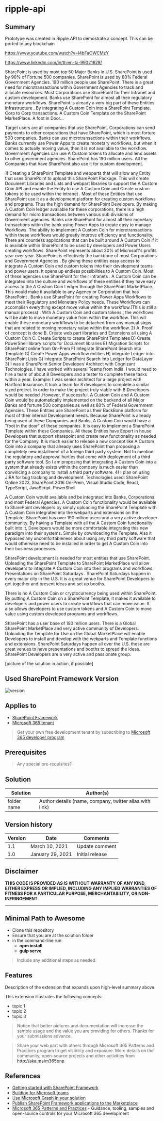 # ripple-api

## Summary
Prototype was created in Ripple API to demostrate a concept. This can be
ported to any blockchain 

https://www.youtube.com/watch?v=I4bFaOWCMzY

https://www.linkedin.com/in/thien-ta-99021829/

SharePoint is used by most top 50 Major Banks in U.S. SharePoint is used
by 90% of Fortune 500 companies. SharePoint is used by 80% Federal
Government Agencies. 190 million people use SharePoint. There is a great
need for microtransactions within Government Agencies to track and
allocate resources. Most Corporations use SharePoint for their Intranet
and custom development. Banks use SharePoint for almost all their
regulatory monetary workflows. SharePoint is already a very big part of
these Entities infrastructure . By integrating  A Custom Coin into a
SharePoint Template. Corp to Corp transactions. A Custom Coin Template on
the SharePoint MarketPlace. A foot in Door\...

Target users are all companies that use SharePoint. Corporations can
send payments to other corporations that have SharePoint, which is most
forture 500 companies. Banks can use microtransactions within their
workflows. Banks currently use Power Apps to create monetary workflows,
but when it comes to actually moving value, then it is not available to
the workflow. Government Agencies can use  A Custom tokens to allocate and
lend assets to other government agencies. SharePoint has 190 million
users. All the Companies that have SharePoint also use it for custom
development.

1\) Creating a SharePoint Template and webparts that will allow any
Entity that uses SharePoint to upload this SharePoint Package. This will
create Document Libraries and Lists and webpart libraries to support the
 A Custom Coin API and enable the Entity to use  A Custom Coin and Create custom
tokens to be used within the intranet . Most of these Entities that use
SharePoint use it as a development platform for creating custom
workflows and programs. Thus the high demand for SharePoint Developers.
By making  A Custom Coin ledger available for these corporations, there is a
high demand for micro transactions between various sub divisions of
Government agencies. Banks use SharePoint for almost all their monetary
transactions within the bank using Power Apps to create easy to manage
Workflows. The ability to implement  A Custom Coin for microtransactions
within these workflows would greatly improve efficiency and
functionality. There are countless applications that can be built around
 A Custom Coin if it is available within SharePoint to be used by developers
and Power Users creating workflows. SharePoint represents about 30% of
Microsoft\'s profits year over year. SharePoint is effectively the
backbone of most Corporations and Government Agencies . By giving these
entities easy access to integrate  A Custom Coin and custom tokens into
their development teams and power users. It opens up endless
possibilities to  A Custom Coin. Most of these agencies use SharePoint for
their intranets .  A Custom Coin can be integrated into the culture and
workflows of these entities if they have easy access to the  A Custom Coin
Ledger through the SharePoint MarketPlace. This would make it available
to any Agency or Corporation that has SharePoint . Banks use SharePoint
for creating Power Apps Workflows to meet their Regulatory and Monetary
Policy needs. These Workflows can accomplish everything except move
value within the workflow.(This is still a manual process) . With  A Custom
Coin and custom tokens , the workflows will be able to move monetary
value from within the workflow. This will enable these monetary
workflows to be detached from any manual steps that are related to
moving monetary value within the workflow. 2) A. Proof of concept is
done B. Create web part libraries and Extensions all using  A Custom Coin C.
Create Scripts to create SharePoint Templates D) Create PowerShell
library scripts for Document libraries E) Migration Scripts for
SharePoint online from On-Prem F) Integrate SharePoint Search into
Template G) Create Power Apps workflow entities H) integrate Ledger into
SharePoint Lists G) integrate SharePoint Search into Ledger for
DataLayer 3) I was a SharePoint Senior Developer/ Architect with
Cognizant Technologies. I have worked with several Teams from India. I
would need to hire a team of about 8 Developers and a tester to complete
these tasks within a year. Example: I was senior architect for a large
project with Hartford Insurance. It took a team for 8 developers to
complete a similar sized project. In order to make the project truly
viable with 8 Developers would be needed .However, if successful.  A Custom
Coin and  A Custom Coin would be automatically implemented on the backend of
all Major Banks and fortune 500 companies as well as 80% of Federal
Government Agencies. These Entities use SharePoint as their BackBone
platform for most of their internal Development needs. Because
SharePoint is already being used at these Companies and Banks,  A Custom
Coin would have a \"foot in the door\" of these companies. It is easy to
implement a SharePoint Template within these Companies. All these
Entities have Expert in house Developers that support sharepoint and
create new functionality as needed for the Company. It is much easier to
release a new concept like  A Custom Coin into a company that already uses
SharePoint than proposing a completely new installment of a foreign
third party system. Not to mention the regulatory and approval hurtles
that come with deployment of a third party software tool. So I am
proposing that integrating  A Custom Coin into a system that already exists
within the company is much easier than convincing a company to install a
third party software. 4) I plan on using JIRA for bug tracking and
development. Technologies used: SharePoint Online 2023, SharePoint 2016
On-Prem, Visual Studio Code, React, TypeScript, JavaScript. PowerShell

 A Custom Coin would available and be integrated into Banks, Corporations
and most Federal Agencies.  A Custom Coin functionality would be available
to SharePoint developers by simply uploading the SharePoint Template
with  A Custom Coin integrated into the webparts and extensions on the
Template. SharePoint has over 190 million users and a very active
developer community. By having a Template with all the  A Custom Coin
functionality built into it, Developers would be more comfortable
integrating this new paradigm into their systems. Simple by downloading
the Template. Also it bypasses any uncomfortableness about using any
third party software that would otherwise need to be installed in order
to get  A Custom Coin into their business processes.

SharePoint development is needed for most entities that use SharePoint.
Uploading the SharePoint Template to SharePoint MarketPlace will allow
developers to integrate  A Custom Coin into their programs and workflows.
Presentations on SharePoint Saturdays . SharePoint Saturdays happen in
every major city in the U.S. It is a great venue for SharePoint
Developers to get together and present ideas and set up booths.

There is no  A Custom Coin or cryptocurrency being used within SharePoint.
By putting  A Custom Coin on a SharePoint Template, it makes it available to
developers and power users to create workflows that can move value. It
also allows developers to use custom tokens and  A Custom Coin to move value
using custom developed programs and workflows.

SharePoint has a user base of 190 million users. There is a Global
SharePoint MarketPlace and very active community of Developers.
Uploading the Template for Use on the Global MarketPlace will enable
Developers to install and develop with the webparts and Template
functions and extensions. SharePoint Saturdays happen all over the U.S.
these are great venues to have presentations and booths to spread the
ideas. SharePoint Developers are a very active and passionate group.


[picture of the solution in action, if possible]

## Used SharePoint Framework Version

![version](https://img.shields.io/badge/version-1.11-green.svg)

## Applies to

- [SharePoint Framework](https://aka.ms/spfx)
- [Microsoft 365 tenant](https://docs.microsoft.com/en-us/sharepoint/dev/spfx/set-up-your-developer-tenant)

> Get your own free development tenant by subscribing to [Microsoft 365 developer program](http://aka.ms/o365devprogram)

## Prerequisites

> Any special pre-requisites?

## Solution

Solution|Author(s)
--------|---------
folder name | Author details (name, company, twitter alias with link)

## Version history

Version|Date|Comments
-------|----|--------
1.1|March 10, 2021|Update comment
1.0|January 29, 2021|Initial release

## Disclaimer

**THIS CODE IS PROVIDED *AS IS* WITHOUT WARRANTY OF ANY KIND, EITHER EXPRESS OR IMPLIED, INCLUDING ANY IMPLIED WARRANTIES OF FITNESS FOR A PARTICULAR PURPOSE, MERCHANTABILITY, OR NON-INFRINGEMENT.**

---

## Minimal Path to Awesome

- Clone this repository
- Ensure that you are at the solution folder
- in the command-line run:
  - **npm install**
  - **gulp serve**

> Include any additional steps as needed.

## Features

Description of the extension that expands upon high-level summary above.

This extension illustrates the following concepts:

- topic 1
- topic 2
- topic 3

> Notice that better pictures and documentation will increase the sample usage and the value you are providing for others. Thanks for your submissions advance.

> Share your web part with others through Microsoft 365 Patterns and Practices program to get visibility and exposure. More details on the community, open-source projects and other activities from http://aka.ms/m365pnp.

## References

- [Getting started with SharePoint Framework](https://docs.microsoft.com/en-us/sharepoint/dev/spfx/set-up-your-developer-tenant)
- [Building for Microsoft teams](https://docs.microsoft.com/en-us/sharepoint/dev/spfx/build-for-teams-overview)
- [Use Microsoft Graph in your solution](https://docs.microsoft.com/en-us/sharepoint/dev/spfx/web-parts/get-started/using-microsoft-graph-apis)
- [Publish SharePoint Framework applications to the Marketplace](https://docs.microsoft.com/en-us/sharepoint/dev/spfx/publish-to-marketplace-overview)
- [Microsoft 365 Patterns and Practices](https://aka.ms/m365pnp) - Guidance, tooling, samples and open-source controls for your Microsoft 365 development
